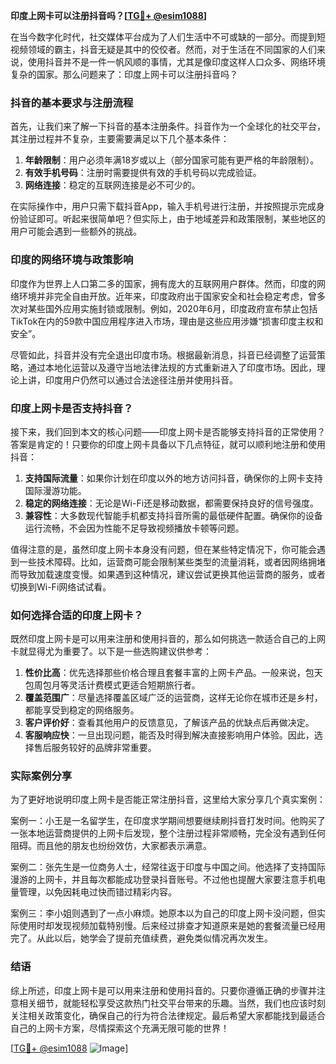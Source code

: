 **印度上网卡可以注册抖音吗？[[TG💪+ @esim1088](https://t.me/s/esim1088)]**

在当今数字化时代，社交媒体平台成为了人们生活中不可或缺的一部分。而提到短视频领域的霸主，抖音无疑是其中的佼佼者。然而，对于生活在不同国家的人们来说，使用抖音并不是一件一帆风顺的事情，尤其是像印度这样人口众多、网络环境复杂的国家。那么问题来了：印度上网卡可以注册抖音吗？

### 抖音的基本要求与注册流程

首先，让我们来了解一下抖音的基本注册条件。抖音作为一个全球化的社交平台，其注册过程并不复杂，主要需要满足以下几个基本条件：

1. **年龄限制**：用户必须年满18岁或以上（部分国家可能有更严格的年龄限制）。
2. **有效手机号码**：注册时需要提供有效的手机号码以完成验证。
3. **网络连接**：稳定的互联网连接是必不可少的。

在实际操作中，用户只需下载抖音App，输入手机号进行注册，并按照提示完成身份验证即可。听起来很简单吧？但实际上，由于地域差异和政策限制，某些地区的用户可能会遇到一些额外的挑战。

### 印度的网络环境与政策影响

印度作为世界上人口第二多的国家，拥有庞大的互联网用户群体。然而，印度的网络环境并非完全自由开放。近年来，印度政府出于国家安全和社会稳定考虑，曾多次对某些国外应用实施封锁或限制。例如，2020年6月，印度政府宣布禁止包括TikTok在内的59款中国应用程序进入市场，理由是这些应用涉嫌“损害印度主权和安全”。

尽管如此，抖音并没有完全退出印度市场。根据最新消息，抖音已经调整了运营策略，通过本地化运营以及遵守当地法律法规的方式重新进入了印度市场。因此，理论上讲，印度用户仍然可以通过合法途径注册并使用抖音。

### 印度上网卡是否支持抖音？

接下来，我们回到本文的核心问题——印度上网卡是否能够支持抖音的正常使用？答案是肯定的！只要你的印度上网卡具备以下几点特征，就可以顺利地注册和使用抖音：

1. **支持国际流量**：如果你计划在印度以外的地方访问抖音，确保你的上网卡支持国际漫游功能。
2. **稳定的网络连接**：无论是Wi-Fi还是移动数据，都需要保持良好的信号强度。
3. **兼容性**：大多数现代智能手机都支持抖音所需的最低硬件配置。确保你的设备运行流畅，不会因为性能不足导致视频播放卡顿等问题。

值得注意的是，虽然印度上网卡本身没有问题，但在某些特定情况下，你可能会遇到一些技术障碍。比如，运营商可能会限制某些类型的流量消耗，或者因网络拥堵而导致加载速度变慢。如果遇到这种情况，建议尝试更换其他运营商的服务，或者切换到Wi-Fi网络试试看。

### 如何选择合适的印度上网卡？

既然印度上网卡是可以用来注册和使用抖音的，那么如何挑选一款适合自己的上网卡就显得尤为重要了。以下是一些选购建议供参考：

1. **性价比高**：优先选择那些价格合理且套餐丰富的上网卡产品。一般来说，包天包周包月等灵活计费模式更适合短期旅行者。
2. **覆盖范围广**：尽量选择覆盖区域广泛的运营商，这样无论你在城市还是乡村，都能享受到稳定的网络服务。
3. **客户评价好**：查看其他用户的反馈意见，了解该产品的优缺点后再做决定。
4. **客服响应快**：一旦出现问题，能否及时得到解决直接影响用户体验。因此，选择售后服务较好的品牌非常重要。

### 实际案例分享

为了更好地说明印度上网卡是否能正常注册抖音，这里给大家分享几个真实案例：

案例一：小王是一名留学生，在印度求学期间想要继续刷抖音打发时间。他购买了一张本地运营商提供的上网卡后发现，整个注册过程非常顺畅，完全没有遇到任何阻碍。而且他的朋友也纷纷效仿，大家都表示满意。

案例二：张先生是一位商务人士，经常往返于印度与中国之间。他选择了支持国际漫游的上网卡，并且每次都能成功登录抖音账号。不过他也提醒大家要注意手机电量管理，以免因耗电过快而错过精彩内容。

案例三：李小姐则遇到了一点小麻烦。她原本以为自己的印度上网卡没问题，但实际使用时却发现视频加载特别慢。后来经过排查才知道原来是她的套餐流量已经用完了。从此以后，她学会了提前充值续费，避免类似情况再次发生。

### 结语

综上所述，印度上网卡是可以用来注册和使用抖音的。只要你遵循正确的步骤并注意相关细节，就能轻松享受这款热门社交平台带来的乐趣。当然，我们也应该时刻关注相关政策变化，确保自己的行为符合法律规定。最后希望大家都能找到最适合自己的上网卡方案，尽情探索这个充满无限可能的世界！

[[TG💪+ @esim1088](https://t.me/s/esim1088) ![Image](https://i.postimg.cc/4NQfJmqS/Snipaste-2025-05-13-00-14-12.png)]